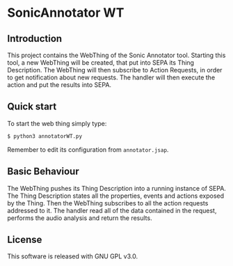 # SonicAnnotator WT

## Introduction

This project contains the WebThing of the Sonic Annotator tool. Starting this tool,
a new WebThing will be created, that put into SEPA its Thing Description.
The WebThing will then subscribe to Action Requests, in order to get notification
about new requests. The handler will then execute the action and put the results
into SEPA.

## Quick start

To start the web thing simply type:

```bash
$ python3 annotatorWT.py
```

Remember to edit its configuration from `annotator.jsap`.

## Basic Behaviour

The WebThing pushes its Thing Description into a running instance of SEPA. The Thing Description states all the properties, events and actions exposed by the Thing.
Then the WebThing subscribes to all the action requests addressed to it. The handler read all of the data contained in the request, performs the audio analysis and return the results.

## License

This software is released with GNU GPL v3.0. 
